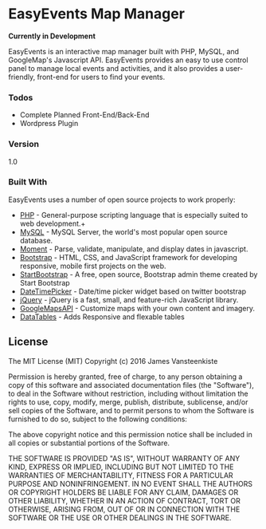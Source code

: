 # EasyEvents Map Manager 
**Currently in Development** 

EasyEvents is an interactive map manager built with PHP, MySQL, and GoogleMap's Javascript API. EasyEvents provides an easy to use control panel to manage local events and activities, and it also provides a user-friendly, front-end for users to find your events.

### Todos

 - Complete Planned Front-End/Back-End
 - Wordpress Plugin

### Version
1.0

### Built With

EasyEvents uses a number of open source projects to work properly:

* [PHP] - General-purpose scripting language that is especially suited to web development.+
* [MySQL] - MySQL Server, the world's most popular open source database. 
* [Moment] - Parse, validate, manipulate, and display dates in javascript.
* [Bootstrap] - HTML, CSS, and JavaScript framework for developing responsive, mobile first projects on the web.
* [StartBootstrap] - A free, open source, Bootstrap admin theme created by Start Bootstrap
* [DateTimePicker] - Date/time picker widget based on twitter bootstrap
* [jQuery] - jQuery is a fast, small, and feature-rich JavaScript library.
* [GoogleMapsAPI] - Customize maps with your own content and imagery.
* [DataTables] - Adds Responsive and flexable tables 


License
----

The MIT License (MIT)
Copyright (c) 2016 James Vansteenkiste

Permission is hereby granted, free of charge, to any person obtaining a copy of this software and associated documentation files (the "Software"), to deal in the Software without restriction, including without limitation the rights to use, copy, modify, merge, publish, distribute, sublicense, and/or sell copies of the Software, and to permit persons to whom the Software is furnished to do so, subject to the following conditions:

The above copyright notice and this permission notice shall be included in all copies or substantial portions of the Software.

THE SOFTWARE IS PROVIDED "AS IS", WITHOUT WARRANTY OF ANY KIND, EXPRESS OR IMPLIED, INCLUDING BUT NOT LIMITED TO THE WARRANTIES OF MERCHANTABILITY, FITNESS FOR A PARTICULAR PURPOSE AND NONINFRINGEMENT. IN NO EVENT SHALL THE AUTHORS OR COPYRIGHT HOLDERS BE LIABLE FOR ANY CLAIM, DAMAGES OR OTHER LIABILITY, WHETHER IN AN ACTION OF CONTRACT, TORT OR OTHERWISE, ARISING FROM, OUT OF OR IN CONNECTION WITH THE SOFTWARE OR THE USE OR OTHER DEALINGS IN THE SOFTWARE.

[//]: # (These are reference links used in the body of this note and get stripped out when the markdown processor does its job. There is no need to format nicely because it shouldn't be seen. Thanks SO - http://stackoverflow.com/questions/4823468/store-comments-in-markdown-syntax)

   [jQuery]: <http://jquery.com>
   [PHP]: <http://php.net>
   [MySQL]: <http://dev.mysql.com>
   [Moment]: <https://github.com/moment/moment>
   [Bootstrap]: <https://github.com/twbs/bootstrap>
   [StartBootstrap]: <https://github.com/BlackrockDigital/startbootstrap-sb-admin-2>
   [DateTimePicker]: <https://github.com/Eonasdan/bootstrap-datetimepicker>
   [GoogleMapsAPI]: <https://github.com/googlemaps?page=1>
   [DataTables]: <https://datatables.net/>

